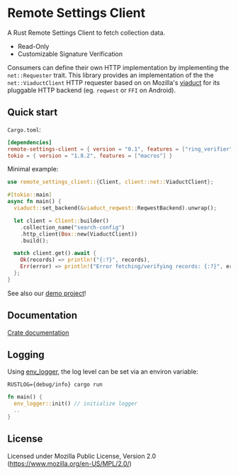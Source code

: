 # Remote Settings Client

A Rust Remote Settings Client to fetch collection data.

- Read-Only
- Customizable Signature Verification
<!-- - Cross-Platform
- Robust -->

Consumers can define their own HTTP implementation by implementing the `net::Requester` trait.
This library provides an implementation of the the `net::ViaductClient` HTTP requester based on on Mozilla's [viaduct](https://github.com/mozilla/application-services/tree/v93.5.0/components/viaduct) for its pluggable HTTP backend (eg. `reqwest` or `FFI` on Android).

## Quick start

`Cargo.toml`:

```toml
[dependencies]
remote-settings-client = { version = "0.1", features = ["ring_verifier", "viaduct_client"] }
tokio = { version = "1.8.2", features = ["macros"] }
```

Minimal example:

```rust
use remote_settings_client::{Client, client::net::ViaductClient};

#[tokio::main]
async fn main() {
  viaduct::set_backend(&viaduct_reqwest::ReqwestBackend).unwrap();

  let client = Client::builder()
    .collection_name("search-config")
    .http_client(Box::new(ViaductClient))
    .build();

  match client.get().await {
    Ok(records) => println!("{:?}", records),
    Err(error) => println!("Error fetching/verifying records: {:?}", error),
  };
}
```

See also our [demo project](rs-client-demo)!

## Documentation

[Crate documentation](https://docs.rs/remote_settings_client)

## Logging

Using [env_logger](https://docs.rs/env_logger), the log level can be set via an environ variable:

`RUSTLOG={debug/info} cargo run`

```rust
fn main() {
  env_logger::init() // initialize logger
  ..
}
```

## License

Licensed under Mozilla Public License, Version 2.0 (https://www.mozilla.org/en-US/MPL/2.0/)
